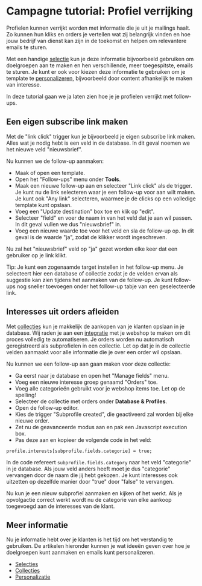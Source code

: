 # Campagne tutorial: Profiel verrijking

Profielen kunnen verrijkt worden met informatie die je uit je mailings 
haalt. Zo kunnen hun kliks en orders je vertellen wat zij belangrijk vinden 
en hoe jouw bedrijf van dienst kan zijn in de toekomst en helpen om relevantere 
emails te sturen.  

Met een handige [selectie](./selections-introduction) kun je deze informatie bijvoorbeeld 
gebruiken om doelgroepen aan te maken en hen verschillende, meer toegespitste, 
emails te sturen. Je kunt er ook voor kiezen deze informatie te gebruiken om je 
template te [personalizeren](./personalization), bijvoorbeeld door content 
afhankelijk te maken van interesse.

In deze tutorial gaan we ja laten zien hoe je je profielen verrijkt met 
follow-ups.

## Een eigen subscribe link maken

Met de "link click" trigger kun je bijvoorbeeld je eigen subscribe link maken. 
Alles wat je nodig hebt is een veld in de database. In dit geval noemen 
we het nieuwe veld "nieuwsbrief".

Nu kunnen we de follow-up aanmaken:

* Maak of open een template.
* Open het "Follow-ups" menu onder **Tools**.
* Maak een nieuwe follow-up aan en selecteer "Link click" als de trigger. 
Je kunt nu de link selecteren waar je een follow-up voor aan wilt maken. 
Je kunt ook "Any link" selecteren, waarmee je de clicks op een volledige 
template kunt opslaan.
* Voeg een "Update destination" box toe en klik op "edit".
* Selecteer "field" en voer de naam in van het veld dat je aan wil passen. 
In dit geval vullen we dus "nieuwsbrief" in.
* Voeg een nieuwe waarde toe voor het veld en sla de follow-up op. In dit 
geval is de waarde "ja", zodat de klikker wordt ingeschreven.

Nu zal het "nieuwsbrief" veld op "ja" gezet worden elke keer dat een 
gebruiker op je link klikt. 

Tip: Je kunt een zogenaamde target instellen in het follow-up menu. Je 
selecteert hier een database of collectie zodat je de velden ervan als 
suggestie kan zien tijdens het aanmaken van de follow-up. Je kunt 
follow-ups nog sneller toevoegen onder het follow-up tabje van een 
geselecteerde link.

## Interesses uit orders afleiden

Met [collecties](./database-fields-and-collections) kun je makkelijk 
de aankopen van je klanten opslaan in je database. Wij raden je aan een 
[integratie](https://www.copernica.com/nl/integrations) met je webshop te maken 
om dit proces volledig te automatiseren. Je orders worden nu automatisch 
geregistreerd als subprofielen in een collectie. Let op dat je in de collectie 
velden aanmaakt voor alle informatie die je over een order wil opslaan.

Nu kunnen we een follow-up aan gaan maken voor deze collectie:

* Ga eerst naar je database en open het "Manage fields" menu.
* Voeg een nieuwe interesse groep genaamd "Orders" toe.
* Voeg alle categorieën gebruikt voor je webshop items toe. Let op de spelling!
* Selecteer de collectie met orders onder **Database & Profiles**.
* Open de follow-up editor.
* Kies de trigger "Subprofile created", die geactiveerd zal worden bij elke nieuwe order.
* Zet nu de geavanceerde modus aan en pak een Javascript execution box.
* Pas deze aan en kopieer de volgende code in het veld:

`profile.interests[subprofile.fields.categorie] = true;`

In de code refereert `subprofile.fields.category` naar het veld "categorie" in 
je database. Als jouw veld anders heeft moet je dus "categorie" vervangen 
door de naam die jij hebt gekozen. Je kunt interesses ook uitzetten op 
dezelfde manier door "true" door "false" te vervangen.

Nu kun je een nieuw subprofiel aanmaken en kijken of het werkt. Als je opvolgactie 
correct werkt wordt nu de categorie van elke aankoop toegevoegd aan de interesses 
van de klant.

## Meer informatie

Nu je informatie hebt over je klanten is het tijd om het verstandig 
te gebruiken. De artikelen hieronder kunnen je wat ideeën geven over 
hoe je doelgroepen kunt aanmaken en emails kunt personalizeren.

* [Selecties](./selections-introduction)
* [Collecties](./database-fields-and-collections)
* [Personalizatie](./personalization)
